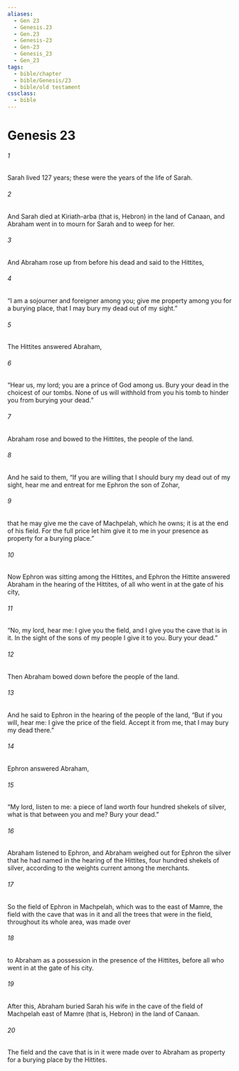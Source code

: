 ```yaml
---
aliases:
  - Gen 23
  - Genesis.23
  - Gen.23
  - Genesis-23
  - Gen-23
  - Genesis_23
  - Gen_23
tags:
  - bible/chapter
  - bible/Genesis/23
  - bible/old testament
cssclass:
  - bible
---
```


# Genesis 23

###### 1
Sarah lived 127 years; these were the years of the life of Sarah.
###### 2
And Sarah died at Kiriath-arba (that is, Hebron) in the land of Canaan, and Abraham went in to mourn for Sarah and to weep for her.
###### 3
And Abraham rose up from before his dead and said to the Hittites,
###### 4
“I am a sojourner and foreigner among you; give me property among you for a burying place, that I may bury my dead out of my sight.”
###### 5
The Hittites answered Abraham,
###### 6
“Hear us, my lord; you are a prince of God among us. Bury your dead in the choicest of our tombs. None of us will withhold from you his tomb to hinder you from burying your dead.”
###### 7
Abraham rose and bowed to the Hittites, the people of the land.
###### 8
And he said to them, “If you are willing that I should bury my dead out of my sight, hear me and entreat for me Ephron the son of Zohar,
###### 9
that he may give me the cave of Machpelah, which he owns; it is at the end of his field. For the full price let him give it to me in your presence as property for a burying place.”
###### 10
Now Ephron was sitting among the Hittites, and Ephron the Hittite answered Abraham in the hearing of the Hittites, of all who went in at the gate of his city,
###### 11
“No, my lord, hear me: I give you the field, and I give you the cave that is in it. In the sight of the sons of my people I give it to you. Bury your dead.”
###### 12
Then Abraham bowed down before the people of the land.
###### 13
And he said to Ephron in the hearing of the people of the land, “But if you will, hear me: I give the price of the field. Accept it from me, that I may bury my dead there.”
###### 14
Ephron answered Abraham,
###### 15
“My lord, listen to me: a piece of land worth four hundred shekels of silver, what is that between you and me? Bury your dead.”
###### 16
Abraham listened to Ephron, and Abraham weighed out for Ephron the silver that he had named in the hearing of the Hittites, four hundred shekels of silver, according to the weights current among the merchants.
###### 17
So the field of Ephron in Machpelah, which was to the east of Mamre, the field with the cave that was in it and all the trees that were in the field, throughout its whole area, was made over
###### 18
to Abraham as a possession in the presence of the Hittites, before all who went in at the gate of his city.
###### 19
After this, Abraham buried Sarah his wife in the cave of the field of Machpelah east of Mamre (that is, Hebron) in the land of Canaan.
###### 20
The field and the cave that is in it were made over to Abraham as property for a burying place by the Hittites.


